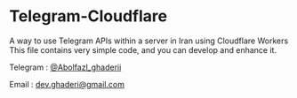# Telegram-Cloudflare
A way to use Telegram APIs within a server in Iran using Cloudflare Workers
This file contains very simple code, and you can develop and enhance it.


Telegram : [@Abolfazl_ghaderii](https://t.me/Abolfazl_ghaderii)

Email : dev.ghaderi@gmail.com

